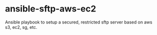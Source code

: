 # ansible-sftp-aws-ec2
Ansible playbook to setup a secured, restricted sftp server based on aws s3, ec2, sg, etc.
